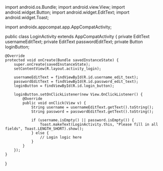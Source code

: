 import android.os.Bundle;
import android.view.View;
import android.widget.Button;
import android.widget.EditText;
import android.widget.Toast;

import androidx.appcompat.app.AppCompatActivity;

public class LoginActivity extends AppCompatActivity {
    private EditText usernameEditText;
    private EditText passwordEditText;
    private Button loginButton;

    @Override
    protected void onCreate(Bundle savedInstanceState) {
        super.onCreate(savedInstanceState);
        setContentView(R.layout.activity_login);

        usernameEditText = findViewById(R.id.username_edit_text);
        passwordEditText = findViewById(R.id.password_edit_text);
        loginButton = findViewById(R.id.login_button);

        loginButton.setOnClickListener(new View.OnClickListener() {
            @Override
            public void onClick(View v) {
                String username = usernameEditText.getText().toString();
                String password = passwordEditText.getText().toString();

                if (username.isEmpty() || password.isEmpty()) {
                    Toast.makeText(LoginActivity.this, "Please fill in all fields", Toast.LENGTH_SHORT).show();
                } else {
                    // Login logic here
                }
            }
        });
    }
}
